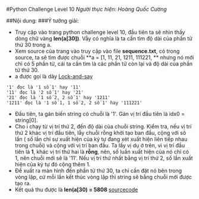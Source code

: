 #Python Challenge Level 10
*Người thực hiện: Hoàng Quốc Cường*

##Nội dung:
###Ý tưởng giải:
- Truy cập vào trang python challenge level 10, đầu tiên ta sẽ nhìn thấy dòng chữ vàng **len(a[30])**. Vẫy có nghĩa là ta cần tìm độ dài của phần tử thứ 30 trong a.
- Xem source của trang vào truy cập vào file **sequence.txt**, có trong source, ta sẽ tìm được chuỗi **a = [1, 11, 21, 1211, 111221, ** nhưng nó mới chỉ có 5 phần tử, cái ta cần tìm là các phần tử còn lại và độ dài của phần tử thứ 30.
- a được gọi là dãy [Lock-and-say](https://en.wikipedia.org/wiki/Look-and-say_sequence)
```
'1' đọc là '1 số 1' hay '11' 
'11' đọc là '2 số 1' hay '21'
'21' đọc là '1 số 2, 2 số 1' hay '1211'
'1211' đọc là '1 số 1, 1 số 2, 2 số 1' hay '111221'
```
- Đầu tiên, ta gán biến string có chuỗi là '1'. Gán vị trí đầu tiên là idx0 = string[0].
- Cho i chạy từ vị trí thứ 2, đến độ dài của chuỗi string. Kiểm tra, nếu vị trí thứ 2 khác vị trí đầu tiên, lẫy chuỗi rỗng khởi tạo ban đầu, cộng với sô lần ( số lần chỉ sự xuất hiện của ký tự đang xét xuất hiện liên tiếp nhau trong chuỗi) và cộng với vị trí ban đầu. Ta lấy vị dụ ở trên, vì vị trí đầu tiên là **1**, khác vị trí thứ hai là **rỗng**, nên, số luần xuất hiện của nó chỉ có 1, nên chuỗi mới sẽ là '11'. Nếu vị trí thứ nhất bằng vị trí thứ 2, số lần xuất hiện của ký tự đó cộng thêm 1.
- Để xuất ra màn hình đến phần tử thứ 30, ta chỉ cần đặt nó bên trong vòng lặp, cứ mỗi lần kết thúc vòng lặp thì string sẽ bằng chuỗi mới được tạo ra.
- Kết quả thu được là **len(a[30) = 5808**
[sourcecode]() 